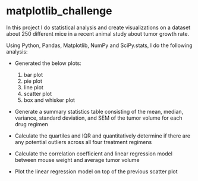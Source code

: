 # matplotlib_challenge

In this project I do statistical analysis and create visualizations on a dataset about 250 different mice in a recent animal study about tumor growth rate. 

Using Python, Pandas, Matplotlib, NumPy and SciPy.stats, I do the following analysis:

* Generated the below plots:
  1. bar plot
  2. pie plot
  3. line plot
  4. scatter plot
  5. box and whisker plot
  
* Generate a summary statistics table consisting of the mean, median, variance, standard deviation, and SEM of the tumor volume for each drug regimen
* Calculate the quartiles and IQR and quantitatively determine if there are any potential outliers across all four treatment regimens
* Calculate the correlation coefficient and linear regression model between mouse weight and average tumor volume
* Plot the linear regression model on top of the previous scatter plot
